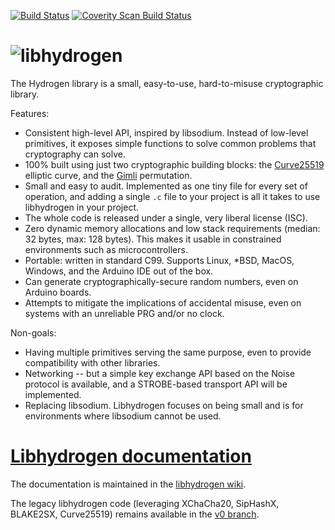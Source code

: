 [![Build Status](https://travis-ci.org/jedisct1/libhydrogen.svg?branch=master)](https://travis-ci.org/jedisct1/libhydrogen?branch=master)
[![Coverity Scan Build Status](https://scan.coverity.com/projects/13315/badge.svg)](https://scan.coverity.com/projects/13315)

![libhydrogen](https://raw.github.com/jedisct1/libhydrogen/master/logo.png)
==============

The Hydrogen library is a small, easy-to-use, hard-to-misuse cryptographic library.

Features:
- Consistent high-level API, inspired by libsodium. Instead of low-level primitives, it exposes simple functions to solve common problems that cryptography can solve.
- 100% built using just two cryptographic building blocks: the [Curve25519](https://cr.yp.to/ecdh.html) elliptic curve, and the [Gimli](https://gimli.cr.yp.to/) permutation.
- Small and easy to audit. Implemented as one tiny file for every set of operation, and adding a single `.c` file to your project is all it takes to use libhydrogen in your project.
- The whole code is released under a single, very liberal license (ISC).
- Zero dynamic memory allocations and low stack requirements (median: 32 bytes, max: 128 bytes). This makes it usable in constrained environments such as microcontrollers.
- Portable: written in standard C99. Supports Linux, *BSD, MacOS, Windows, and the Arduino IDE out of the box.
- Can generate cryptographically-secure random numbers, even on Arduino boards.
- Attempts to mitigate the implications of accidental misuse, even on systems with an unreliable PRG and/or no clock.

Non-goals:
- Having multiple primitives serving the same purpose, even to provide compatibility with other libraries.
- Networking -- but a simple key exchange API based on the Noise protocol is available, and a STROBE-based transport API will be implemented.
- Replacing libsodium. Libhydrogen focuses on being small and is for environments where libsodium cannot be used.

# [Libhydrogen documentation](https://github.com/jedisct1/libhydrogen/wiki)

The documentation is maintained in the [libhydrogen wiki](https://github.com/jedisct1/libhydrogen/wiki).

The legacy libhydrogen code (leveraging XChaCha20, SipHashX, BLAKE2SX, Curve25519) remains available in the [v0 branch](https://github.com/jedisct1/libhydrogen/tree/v0).

